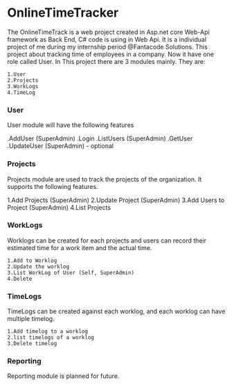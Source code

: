 # OnlineTimeTracker
The OnlineTimeTrack is a web project created in Asp.net core Web-Api framework as Back End, C# code is using in Web Api. It is a individual project of me during my internship period @Fantacode Solutions. This project about tracking time of employees in a company. Now it have one role called User. In This project there are 3 modules mainly. They are:

    1.User
    2.Projects
    3.WorkLogs
    4.TimeLog

### User

User module will have the following features

   .AddUser (SuperAdmin)
   .Login
   .ListUsers (SuperAdmin)
   .GetUser
   .UpdateUser (SuperAdmin) - optional

### Projects

 Projects module are used to track the projects of the organization. It supports the following features.

   1.Add Projects (SuperAdmin)
   2.Update Project (SuperAdmin)
   3.Add Users to Project (SuperAdmin)
   4.List Projects

### WorkLogs

 Worklogs can be created for each projects and users can record their estimated time for a work item and the actual time.

    1.Add to Worklog
    2.Update the worklog
    3.List WorkLog of User (Self, SuperAdmin)
    4.Delete

### TimeLogs

 TimeLogs can be created against each worklog, and each worklog can have multiple timelog.

    1.Add timelog to a worklog
    2.list timelogs of a worklog
    3.Delete timelog

### Reporting

Reporting module is planned for future.
